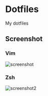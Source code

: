 # Dotfiles
My dotfiles


## Screenshot

### Vim
![screenshot](https://gitlab.com/renegadevi/dotfiles/raw/master/screenshot.png)

### Zsh
![screenshot2](https://gitlab.com/renegadevi/dotfiles/raw/master/screenshot2.png)
